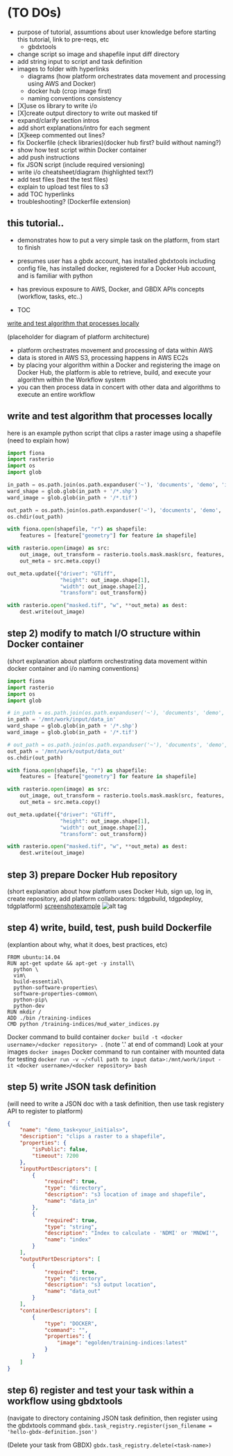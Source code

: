 # (TO DOs)
- purpose of tutorial, assumtions about user knowledge before starting this tutorial, link to pre-reqs, etc
  - gbdxtools
- change script so image and shapefile input diff directory
- add string input to script and task definition
- images to folder with hyperlinks
  - diagrams (how platform orchestrates data movement and processing using AWS and Docker)
  - docker hub (crop image first)
  - naming conventions consistency
- [X]use os library to write i/o
- [X]create output directory to write out masked tif
- expand/clarify section intros
- add short explanations/intro for each segment
- [X]keep commented out lines?
- fix Dockerfile (check libraries)(docker hub first? build without naming?)
- show how test script within Docker container 
- add push instructions
- fix JSON script (include required versioning)
- write i/o cheatsheet/diagram (highlighted text?)
- add test files (test the test files)
- explain to upload test files to s3
- add TOC hyperlinks 
- troubleshooting? (Dockerfile extension)
## this tutorial.. 
- demonstrates how to put a very simple task on the platform, from start to finish 
- presumes user has a gbdx account, has installed gbdxtools including config file, has installed docker, registered for a Docker Hub account, and is familiar with python
- has previous exposure to AWS, Docker, and GBDX APIs concepts (workflow, tasks, etc..)

- TOC

[write and test algorithm that processes locally](write-and-test-algorithm-that-processes-locally)


(placeholder for diagram of platform architecture)
- platform orchestrates movement and processing of data within AWS
- data is stored in AWS S3, processing happens in AWS EC2s
- by placing your algorithm within a Docker and registering the image on Docker Hub, the platform is able to retrieve, build, and execute your algorithm within the Workflow system
- you can then process data in concert with other data and algorithms to execute an entire workflow

## write and test algorithm that processes locally 
here is an example python script that clips a raster image using a shapefile (need to explain how)
  ```python
  import fiona
  import rasterio
  import os
  import glob

  in_path = os.path.join(os.path.expanduser('~'), 'documents', 'demo', 'input')
  ward_shape = glob.glob(in_path + '/*.shp')
  ward_image = glob.glob(in_path + '/*.tif')
  
  out_path = os.path.join(os.path.expanduser('~'), 'documents', 'demo', 'output')
  os.chdir(out_path)
  
  with fiona.open(shapefile, "r") as shapefile:
      features = [feature["geometry"] for feature in shapefile]

  with rasterio.open(image) as src:
      out_image, out_transform = rasterio.tools.mask.mask(src, features, crop=True)
      out_meta = src.meta.copy()
  
  out_meta.update({"driver": "GTiff",
                   "height": out_image.shape[1],
                   "width": out_image.shape[2],
                   "transform": out_transform})

  with rasterio.open("masked.tif", "w", **out_meta) as dest:
      dest.write(out_image)
  ```

## step 2) modify to match I/O structure within Docker container
(short explanation about platform orchestrating data movement within docker container and i/o naming conventions)
  ```python
  import fiona
  import rasterio
  import os
  import glob

  # in_path = os.path.join(os.path.expanduser('~'), 'documents', 'demo', 'input')
  in_path = '/mnt/work/input/data_in'
  ward_shape = glob.glob(in_path + '/*.shp')
  ward_image = glob.glob(in_path + '/*.tif')
  
  # out_path = os.path.join(os.path.expanduser('~'), 'documents', 'demo', 'output')
  out_path = '/mnt/work/output/data_out'
  os.chdir(out_path)
  
  with fiona.open(shapefile, "r") as shapefile:
      features = [feature["geometry"] for feature in shapefile]

  with rasterio.open(image) as src:
      out_image, out_transform = rasterio.tools.mask.mask(src, features, crop=True)
      out_meta = src.meta.copy()
  
  out_meta.update({"driver": "GTiff",
                   "height": out_image.shape[1],
                   "width": out_image.shape[2],
                   "transform": out_transform})

  with rasterio.open("masked.tif", "w", **out_meta) as dest:
      dest.write(out_image)
  ```

## step 3) prepare Docker Hub repository
(short explanation about how platform uses Docker Hub, sign up, log in, create repository, add platform collaborators: tdgpbuild, tdgpdeploy, tdgplatform) [screenshot](screenshots/add_collaborators.png)<a href="http://example.com/" target="_blank">example</a>
![alt tag](https://cloud.githubusercontent.com/assets/9055899/21915498/79db2586-d8f7-11e6-9b0a-91ec51740f30.png)

## step 4) write, build, test, push build Dockerfile 
(explantion about why, what it does, best practices, etc)
  ```
  FROM ubuntu:14.04
  RUN apt-get update && apt-get -y install\
    python \
    vim\
    build-essential\
    python-software-properties\
    software-properties-common\
    python-pip\
    python-dev
  RUN mkdir /
  ADD ./bin /training-indices
  CMD python /training-indices/mud_water_indices.py
  ```
Docker command to build container `docker build -t <docker username>/<docker repository> .` (note '.' at end of command)
Look at your images `docker images`
Docker command to run container with mounted data for testing `docker run -v ~/<full path to input data>:/mnt/work/input -it <docker username>/<docker repository> bash`

## step 5) write JSON task definition 
(will need to write a JSON doc with a task definition, then use task registery API to register to platform)
```json
{
    "name": "demo_task<your_initials>",
    "description": "clips a raster to a shapefile",
    "properties": {
        "isPublic": false,
        "timeout": 7200
    },
    "inputPortDescriptors": [
		{
			"required": true,
			"type": "directory",
			"description": "s3 location of image and shapefile",
			"name": "data_in"
		},
		{
			"required": true,
			"type": "string",
			"description": "Index to calculate - 'NDMI' or 'MNDWI'",
			"name": "index"
		}
    ],
    "outputPortDescriptors": [
		{
			"required": true,
			"type": "directory",
			"description": "s3 output location",
			"name": "data_out"
		}
    ],
    "containerDescriptors": [
		{
			"type": "DOCKER",
			"command": "",
			"properties": {
				"image": "egolden/training-indices:latest"
			}
		}
    ]
}
```

## step 6) register and test your task within a workflow using gbdxtools
(navigate to directory containing JSON task definition, then register using the gbdxtools command `gbdx.task_registry.register(json_filename = 'hello-gbdx-definition.json')`

(Delete your task from GBDX) `gbdx.task_registry.delete(<task-name>)`
